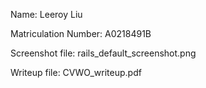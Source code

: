 Name: Leeroy Liu

Matriculation Number: A0218491B

Screenshot file: rails_default_screenshot.png

Writeup file: CVWO_writeup.pdf

